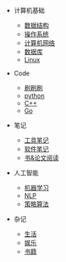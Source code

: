 * 计算机基础
  * [数据结构](../计算机基础/数据结构/查找算法.md)
  * [操作系统](home2)
  * [计算机网络](guide)
  * [数据库](guide)
  * [Linux](guide)

* Code
  * [刷刷刷](../Code/刷刷刷/数组与链表.md)
  * [python](../Code/python/python基础.md)
  * [C++]()
  * [Go]()

* 笔记
  * [工具笔记]()
  * [软件笔记]()
  * [书&论文阅读]()

* 人工智能
  * [机器学习]()
  * [NLP]()
  * [策略算法]()

* 杂记
  * [生活]()
  * [娱乐]()
  * [书籍]()